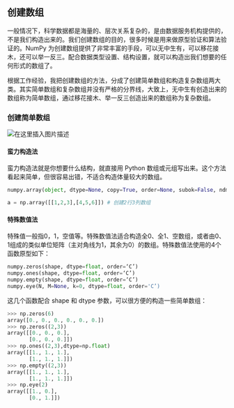 



## 创建数组

一般情况下，科学数据都是海量的、层次关系复杂的，是由数据服务机构提供的，不是我们构造出来的。我们创建数组的目的，很多时候是用来做原型验证和算法验证的。NumPy 为创建数组提供了非常丰富的手段，可以无中生有，可以移花接木，还可以举一反三。配合数据类型设置、结构设置，就可以构造出我们想要的任何形式的数组了。

根据工作经验，我把创建数组的方法，分成了创建简单数组和构造复杂数组两大类。其实简单数组和复杂数组并没有严格的分界线，大致上，无中生有创造出来的数组称为简单数组，通过移花接木、举一反三创造出来的数组称为复杂数组。

### 创建简单数组

![在这里插入图片描述](../../AppData/Roaming/Typora/draftsRecover/image/20191217161343475.png)

#### 蛮力构造法

蛮力构造法就是你想要什么结构，就直接用 Python 数组或元组写出来。这个方法看起来简单，但很容易出错，不适合构造体量较大的数组。

```python
numpy.array(object, dtype=None, copy=True, order=None, subok=False, ndmin=0)

a = np.array([[1,2,3],[4,5,6]]) # 创建2行3列数组
```

#### 特殊数值法

特殊值一般指0，1，空值等。特殊数值法适合构造全0、全1、空数组，或者由0、1组成的类似单位矩阵（主对角线为1，其余为0）的数组。特殊数值法使用的4个函数原型如下：

```python 
numpy.zeros(shape, dtype=float, order=‘C’)
numpy.ones(shape, dtype=float, order=‘C’)
numpy.empty(shape, dtype=float, order=‘C’)
numpy.eye(N, M=None, k=0, dtype=float, order='C’)

```

这几个函数配合 shape 和 dtype 参数，可以很方便的构造一些简单数组：

```python 
>>> np.zeros(6)
array([0., 0., 0., 0., 0., 0.])
>>> np.zeros((2,3))
array([[0., 0., 0.],
       [0., 0., 0.]])
>>> np.ones((2,3),dtype=np.float)
array([[1., 1., 1.],
       [1., 1., 1.]])
>>> np.empty((2,3))
array([[1., 1., 1.],
       [1., 1., 1.]])
>>> np.eye(2)
array([[1., 0.],
       [0., 1.]])
```

